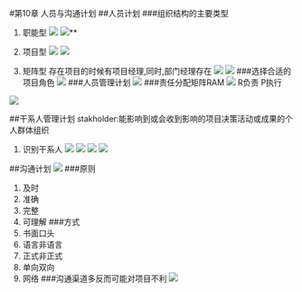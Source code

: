 #第10章 人员与沟通计划
##人员计划
###组织结构的主要类型
1. 职能型
![](http://i.imgur.com/5u9bldd.png)
![](http://i.imgur.com/C1qRfJe.png)**

2. 项目型
![](http://i.imgur.com/6agN58b.png)
![](http://i.imgur.com/nFOqdoH.png)

3. 矩阵型
存在项目的时候有项目经理,同时,部门经理存在
![](http://i.imgur.com/c7LuE9y.png)
![](http://i.imgur.com/HVwmEYP.png)
###选择合适的项目角色
![](http://i.imgur.com/PZmZGfL.png)
###人员管理计划
![](http://i.imgur.com/wOr66Kr.png)
###责任分配矩阵RAM
![](http://i.imgur.com/FDoPt9h.png)
R负责 P执行

![](http://i.imgur.com/xABJc00.png)

##干系人管理计划
stakholder:能影响到或会收到影响的项目决策活动或成果的个人群体组织

1. 识别干系人
![](http://i.imgur.com/gnUsOgt.png)
![](http://i.imgur.com/E8fCMzD.png)
![](http://i.imgur.com/FgTxoiE.png)
![](http://i.imgur.com/SL5Th9Z.png)

##沟通计划
![](http://i.imgur.com/ej8wxg1.png)
###原则
1. 及时
2. 准确
3. 完整
4. 可理解
###方式
1. 书面口头
2. 语言非语言
3. 正式非正式
4. 单向双向
5. 网络
###沟通渠道多反而可能对项目不利
![](http://i.imgur.com/O3J9ote.png)

